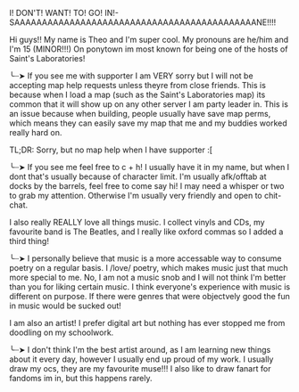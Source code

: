 I! DON'T! WANT! TO! GO! IN!-SAAAAAAAAAAAAAAAAAAAAAAAAAAAAAAAAAAAAAAAAAAAANE!!!!

Hi guys!! My name is Theo and I'm super cool. My pronouns are he/him and I'm 15 (MINOR!!!) On ponytown im most known for being one of the hosts of Saint's Laboratories!

╰┈➤ If you see me with supporter I am VERY sorry but I will not be accepting map help requests unless theyre from close friends. This is because when I load a map (such as the Saint's Laboratories map) its common that it will show up on any other server I am party leader in. This is an issue because when building, people usually have save map perms, which means they can easily save my map that me and my buddies worked really hard on.

TL;DR: Sorry, but no map help when I have supporter :[

╰┈➤ If you see me feel free to c + h! I usually have it in my name, but when I dont that's usually because of character limit. I'm usually afk/offtab at docks by the barrels, feel free to come say hi! I may need a whisper or two to grab my attention. Otherwise I'm usually very friendly and open to chit-chat.

I also really REALLY love all things music. I collect vinyls and CDs, my favourite band is The Beatles, and I really like oxford commas so I added a third thing!

╰┈➤ I personally believe that music is a more accessable way to consume poetry on a regular basis. I /love/ poetry, which makes music just that much more special to me. No, I am not a music snob and I will not think I'm better than you for liking certain music. I think everyone's experience with music is different on purpose. If there were genres that were objectvely good the fun in music would be sucked out!

I am also an artist! I prefer digital art but nothing has ever stopped me from doodling on my schoolwork.

╰┈➤ I don't think I'm the best artist around, as I am learning new things about it every day, however I usually end up proud of my work. I usually draw my ocs, they are my favourite muse!!! I also like to draw fanart for fandoms im in, but this happens rarely.



